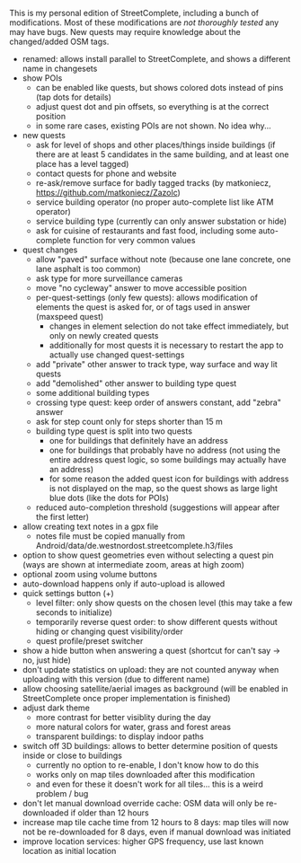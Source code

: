 This is my personal edition of StreetComplete, including a bunch of modifications.
Most of these modifications are _not thoroughly tested_ any may have bugs.
New quests may require knowledge about the changed/added OSM tags.

* renamed: allows install parallel to StreetComplete, and shows a different name in changesets
* show POIs
  * can be enabled like quests, but shows colored dots instead of pins (tap dots for details)
  * adjust quest dot and pin offsets, so everything is at the correct position
  * in some rare cases, existing POIs are not shown. No idea why...
* new quests
  * ask for level of shops and other places/things inside buildings (if there are at least 5 candidates in the same building, and at least one place has a level tagged)
  * contact quests for phone and website
  * re-ask/remove surface for badly tagged tracks (by matkoniecz, https://github.com/matkoniecz/Zazolc)
  * service building operator (no proper auto-complete list like ATM operator)
  * service building type (currently can only answer substation or hide)
  * ask for cuisine of restaurants and fast food, including some auto-complete function for very common values
* quest changes
  * allow "paved" surface without note (because one lane concrete, one lane asphalt is too common)
  * ask type for more surveillance cameras
  * move "no cycleway" answer to move accessible position
  * per-quest-settings (only few quests): allows modification of elements the quest is asked for, or of tags used in answer (maxspeed quest)
    * changes in element selection do not take effect immediately, but only on newly created quests
    * additionally for most quests it is necessary to restart the app to actually use changed quest-settings
  * add "private" other answer to track type, way surface and way lit quests
  * add "demolished" other answer to building type quest
  * some additional building types
  * crossing type quest: keep order of answers constant, add "zebra" answer
  * ask for step count only for steps shorter than 15 m
  * building type quest is split into two quests
    * one for buildings that definitely have an address
    * one for buildings that probably have no address (not using the entire address quest logic, so some buildings may actually have an address)
    * for some reason the added quest icon for buildings with address is not displayed on the map, so the quest shows as large light blue dots (like the dots for POIs)
  * reduced auto-completion threshold (suggestions will appear after the first letter)
* allow creating text notes in a gpx file
  * notes file must be copied manually from Android/data/de.westnordost.streetcomplete.h3/files
* option to show quest geometries even without selecting a quest pin (ways are shown at intermediate zoom, areas at high zoom)
* optional zoom using volume buttons
* auto-download happens only if auto-upload is allowed
* quick settings button (+)
  * level filter: only show quests on the chosen level (this may take a few seconds to initialize)
  * temporarily reverse quest order: to show different quests without hiding or changing quest visibility/order
  * quest profile/preset switcher
* show a hide button when answering a quest (shortcut for can't say -> no, just hide)
* don't update statistics on upload: they are not counted anyway when uploading with this version (due to different name)
* allow choosing satellite/aerial images as background (will be enabled in StreetComplete once proper implementation is finished)
* adjust dark theme
  * more contrast for better visiblity during the day
  * more natural colors for water, grass and forest areas
  * transparent buildings: to display indoor paths
* switch off 3D buildings: allows to better determine position of quests inside or close to buildings
  * currently no option to re-enable, I don't know how to do this
  * works only on map tiles downloaded after this modification
  * and even for these it doesn't work for all tiles... this is a weird problem / bug
* don't let manual download override cache: OSM data will only be re-downloaded if older than 12 hours
* increase map tile cache time from 12 hours to 8 days: map tiles will now not be re-downloaded for 8 days, even if manual download was initiated
* improve location services: higher GPS frequency, use last known location as initial location
